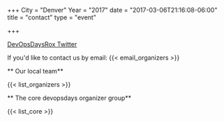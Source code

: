 +++
City = "Denver"
Year = "2017"
date = "2017-03-06T21:16:08-06:00"
title = "contact"
type = "event"


+++

[DevOpsDaysRox Twitter](https://twitter.com/devopsdaysrox)

If you'd like to contact us by email: {{< email_organizers >}}

** Our local team**

{{< list_organizers >}}

** The core devopsdays organizer group**

{{< list_core >}}
